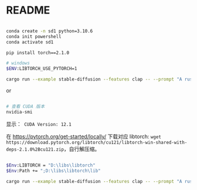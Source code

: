 # README

```bash

conda create -n sd1 python=3.10.6
conda init powershell
conda activate sd1

pip install torch==2.1.0

# windows
$ENV:LIBTORCH_USE_PYTORCH=1

cargo run --example stable-diffusion --features clap -- --prompt "A rusty robot holding a fire torch."

```

or

```bash

# 查看 CUDA 版本
nvidia-smi

```

显示：` CUDA Version: 12.1`

在 https://pytorch.org/get-started/locally/ 下载对应 libtorch: `wget https://download.pytorch.org/libtorch/cu121/libtorch-win-shared-with-deps-2.1.0%2Bcu121.zip`，自行解压缩。

```bash

$Env:LIBTORCH = "D:\libs\libtorch"
$Env:Path += ";D:\libs\libtorch\lib"

cargo run --example stable-diffusion --features clap -- --prompt "A rusty robot holding a fire torch."

```

